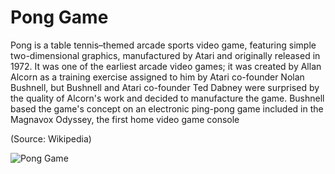 # Pong Game

Pong is a table tennis–themed arcade sports video game, featuring simple two-dimensional graphics, manufactured by Atari and originally released in 1972. It was one of the earliest arcade video games; it was created by Allan Alcorn as a training exercise assigned to him by Atari co-founder Nolan Bushnell, but Bushnell and Atari co-founder Ted Dabney were surprised by the quality of Alcorn's work and decided to manufacture the game. Bushnell based the game's concept on an electronic ping-pong game included in the Magnavox Odyssey, the first home video game console

(Source: Wikipedia)

![Pong Game](https://s2.glbimg.com/PMkVvuHJ4o6qux_3EekOrZLD_jw=/696x390/top/smart/s2.glbimg.com/kvTwEVHf2rM0uC30xl2bHY-2zBA=/695x0/s.glbimg.com/po/tt2/f/original/2016/03/02/pong.jpg)


